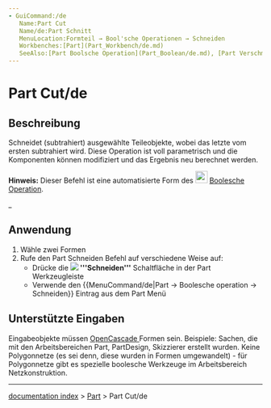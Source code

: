 ```yaml
---
- GuiCommand:/de
   Name:Part Cut
   Name/de:Part Schnitt
   MenuLocation:Formteil → Bool'sche Operationen → Schneiden
   Workbenches:[Part](Part_Workbench/de.md)
   SeeAlso:[Part Boolsche Operation](Part_Boolean/de.md), [Part Verschmelzung](Part_Fuse/de.md), [Part Schnittmenge](Part_Common/de.md)
---
```


# Part Cut/de

## Beschreibung

Schneidet (subtrahiert) ausgewählte Teileobjekte, wobei das letzte vom ersten subtrahiert wird. Diese Operation ist voll parametrisch und die Komponenten können modifiziert und das Ergebnis neu berechnet werden.

**Hinweis:** Dieser Befehl ist eine automatisierte Form des <img alt="" src=images/Part_Booleans.svg  style="width:24px;"> [Boolesche Operation](Part_Boolean/de.md).

_

## Anwendung

1.  Wähle zwei Formen
2.  Rufe den Part Schneiden Befehl auf verschiedene Weise auf:
    -   Drücke die **![](images/) '''Schneiden'''** Schaltfläche in der Part Werkzeugleiste
    -   Verwende den {{MenuCommand/de|Part → Boolesche operation → Schneiden}} Eintrag aus dem Part Menü

## Unterstützte Eingaben 

Eingabeobjekte müssen [OpenCascade ](OpenCascade/de.md) Formen sein. Beispiele: Sachen, die mit den Arbeitsbereichen Part, PartDesign, Skizzierer erstellt wurden. Keine Polygonnetze (es sei denn, diese wurden in Formen umgewandelt) - für Polygonnetze gibt es spezielle boolesche Werkzeuge im Arbeitsbereich Netzkonstruktion.

---
[documentation index](../README.md) > [Part](Part_Workbench.md) > Part Cut/de
